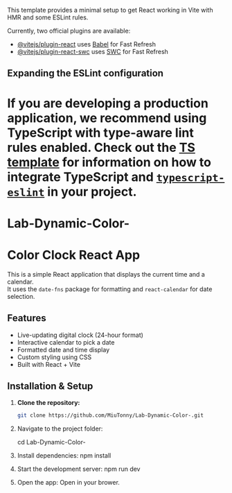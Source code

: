 
This template provides a minimal setup to get React working in Vite with HMR and some ESLint rules.

Currently, two official plugins are available:

- [@vitejs/plugin-react](https://github.com/vitejs/vite-plugin-react/blob/main/packages/plugin-react) uses [Babel](https://babeljs.io/) for Fast Refresh
- [@vitejs/plugin-react-swc](https://github.com/vitejs/vite-plugin-react/blob/main/packages/plugin-react-swc) uses [SWC](https://swc.rs/) for Fast Refresh

## Expanding the ESLint configuration

If you are developing a production application, we recommend using TypeScript with type-aware lint rules enabled. Check out the [TS template](https://github.com/vitejs/vite/tree/main/packages/create-vite/template-react-ts) for information on how to integrate TypeScript and [`typescript-eslint`](https://typescript-eslint.io) in your project.
=======
# Lab-Dynamic-Color-

# Color Clock React App

This is a simple React application that displays the current time and a calendar.  
It uses the `date-fns` package for formatting and `react-calendar` for date selection.

## Features

- Live-updating digital clock (24-hour format)
- Interactive calendar to pick a date
- Formatted date and time display
- Custom styling using CSS
- Built with React + Vite

## Installation & Setup

1. **Clone the repository:**
   ```bash
   git clone https://github.com/MiuTonny/Lab-Dynamic-Color-.git

2. Navigate to the project folder:

   cd Lab-Dynamic-Color-

3. Install dependencies:
   npm install

4. Start the development server:
   npm run dev

5. Open the app:
   Open in your brower.


